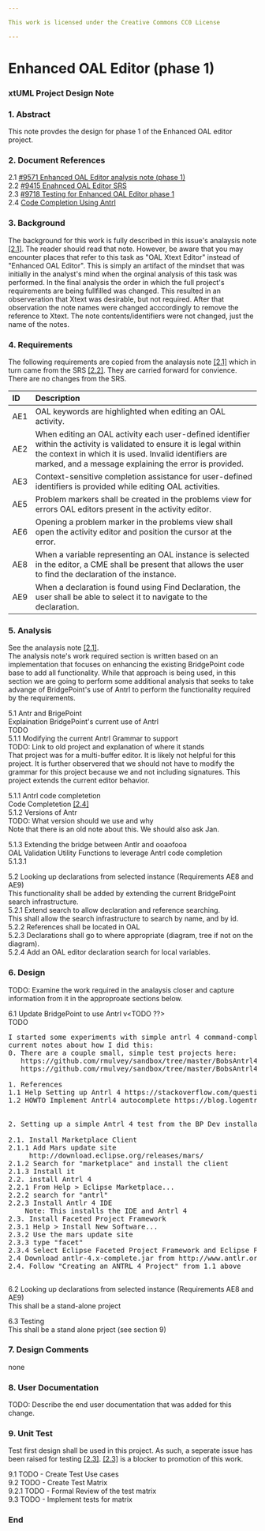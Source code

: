 ```yaml
---

This work is licensed under the Creative Commons CC0 License

---
```


# Enhanced OAL Editor (phase 1)
### xtUML Project Design Note

### 1. Abstract

This note provdes the design for phase 1 of the Enhanced OAL editor project. 

### 2. Document References

<a id="2.1"></a>2.1 [#9571 Enhanced OAL Editor analysis note (phase 1)](9571_oal_xtext_editor_option2_ant.md)  
<a id="2.2"></a>2.2 [#9415 Enahnced OAL Editor SRS](https://docs.google.com/document/d/1gbqKooXBE5xBIv5bSS86pKOMKLS_W4t0GTjUfpvQvIY/edit)  
<a id="2.3"></a>2.3 [#9718 Testing for Enhanced OAL Editor phase 1](https://support.onefact.net/issues/9718)  
<a id="2.4"></a>2.4 [Code Completion Using Antrl](http://www.soft-gems.net/index.php/tools/47-universal-code-completion-using-antlr)  


### 3. Background

The background for this work is fully described in this issue's analaysis note [[2.1]](#2.1). The reader should read that note. However, be aware that you may encounter places that refer to this task as "OAL Xtext Editor" instead of "Enhanced OAL Editor". This is simply an artifact of the mindset that was initially in the analyst's mind when the orginal analysis of this task was performed. In the final analysis the order in which the full project's requirements are being fullfilled was changed. This resulted in an observeration that Xtext was desirable, but not required. After that observation the note names were changed acccordingly to remove the reference to Xtext. The note contents/identifiers were not changed, just the name of the notes.

### 4. Requirements

The following requirements are copied from the analaysis note [[2.1]](#2.1) which in turn came from the SRS [[2.2]](#2.2). They are carried forward for convience. There are no changes from the SRS.  

| ID  | Description                                                                                                                                                  |
|:----|:-------------------------------------------------------------------------------------------------------------------------------------------------------------|
| AE1 | OAL keywords are highlighted when editing an OAL activity.                                                                                                   |
| AE2 | When editing an OAL activity each user-defined identifier within the activity is validated to ensure it is legal within the context in which it is used.  Invalid identifiers are marked, and a message explaining the error is provided. |
| AE3 | Context-sensitive completion assistance for user-defined identifiers is provided while editing OAL activities.                                               |
| AE5 | Problem markers shall be created in the problems view for errors OAL editors present in the activity editor.                                                 |
| AE6 | Opening a problem marker in the problems view shall open the activity editor and position the cursor at the error.                                           |
| AE8 | When a variable representing an OAL instance is selected in the editor, a CME shall be present that allows the user to find the declaration of the instance. |
| AE9 | When a declaration is found using Find Declaration, the user shall be able to select it to navigate to the declaration.                                      |



### 5. Analysis

See the analaysis note [[2.1]](#2.1).  
The analysis note's work required section is written based on an implementation that focuses on enhancing the existing BridgePoint code base to add all functionality. While that approach is being used, in this section we are going to perform some additional analysis that seeks to take advange of BridgePoint's use of Antrl to perform the functionality required by the requirements. 

5.1 Antr and BrigePoint  
Explaination BridgePoint's current use of Antrl  
TODO  
5.1.1 Modifying the current Antrl Grammar to support  
TODO: Link to old project and explanation of where it stands  
That project was for a multi-buffer editor. It is likely not helpful for this project. It is further observered that we should not have to modify the grammar for this project because we and not including signatures. This project extends the current editor behavior.  

5.1.1 Antrl code completetion    
Code Completetion [[2.4]](#2.4)  
5.1.2 Versions of Antr  
TODO: What version should we use and why    
Note that there is an old note about this. We should also ask Jan.  

5.1.3 Extending the bridge between Antlr and ooaofooa  
OAL Validation Utility Functions to leverage Antrl code completion  
5.1.3.1  

5.2 Looking up declarations from selected instance (Requirements AE8 and AE9)  
This functionality shall be added by extending the current BridgePoint search infrastructure.  
5.2.1 Extend search to allow declaration and reference searching.  
This shall allow the search infrastructure to search by name, and by id.  
5.2.2 References shall be located in OAL  
5.2.3 Declarations shall go to where appropriate (diagram, tree if not on the diagram).  
5.2.4 Add an OAL editor declaration search for local variables.    



### 6. Design  

TODO:
Examine the work required in the analaysis closer and capture information from it in the approproate sections below.

6.1  Update BridgePoint to use Antrl v<TODO ??>  
TODO  
<pre>
I started some experiments with simple antrl 4 command-completion. Here are 
current notes about how I did this:
0. There are a couple small, simple test projects here:
   https://github.com/rmulvey/sandbox/tree/master/BobsAntrl4TestProject
   https://github.com/rmulvey/sandbox/tree/master/BobsAntrl4TestProject2-SimpleCodeCompletion

1. References
1.1 Help Setting up Antrl 4 https://stackoverflow.com/questions/30128961/trouble-setting-up-antlr-4-ide-on-eclipse-luna-4-4
1.2 HOWTO Implement Antrl4 autocomplete https://blog.logentries.com/2015/06/how-to-implement-antlr4-autocomplete/


2. Setting up a simple Antrl 4 test from the BP Dev installation:

2.1. Install Marketplace Client
2.1.1 Add Mars update site
     http://download.eclipse.org/releases/mars/
2.1.2 Search for "marketplace" and install the client
2.1.3 Install it
2.2. install Antrl 4
2.2.1 From Help > Eclipse Marketplace...
2.2.2 search for "antrl"
2.2.3 Install Antlr 4 IDE
    Note: This installs the IDE and Antrl 4
2.3. Install Faceted Project Framework
2.3.1 Help > Install New Software...
2.3.2 Use the mars update site
2.3.3 type "facet"
2.3.4 Select Eclipse Faceted Project Framework and Eclipse Faceted Project Framework JDT Enablement
2.4 Download antlr-4.x-complete.jar from http://www.antlr.org/download.html and copy it to the Eclipse installation's plugin folder
2.4. Follow "Creating an ANTRL 4 Project" from 1.1 above

</pre>

6.2 Looking up declarations from selected instance (Requirements AE8 and AE9)  
This shall be a stand-alone project  

6.3 Testing  
This shall be a stand alone prject (see section 9) 


### 7. Design Comments

none

### 8. User Documentation

TODO: Describe the end user documentation that was added for this change. 

### 9. Unit Test

Test first design shall be used in this project. As such, a seperate issue has been raised for 
testing [[2.3]](#2.3). [[2.3]](#2.3) is a blocker to promotion of this work. 

9.1 TODO - Create Test Use cases  
9.2 TODO - Create Test Matrix  
9.2.1 TODO - Formal Review of the test matrix  
9.3 TODO - Implement tests for matrix  

### End
